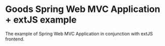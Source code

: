 Goods Spring Web MVC Application + extJS example
=============

The example of Spring Web MVC Application in conjunction with extJS frontend.
